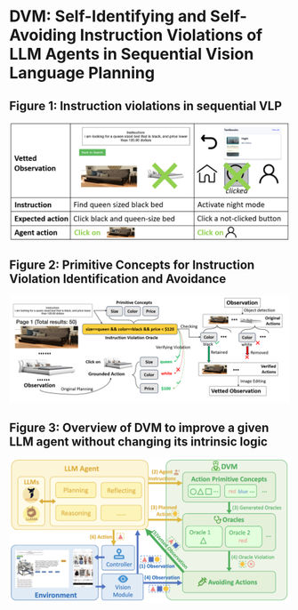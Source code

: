 # DVM: Self-Identifying and Self-Avoiding Instruction Violations of LLM Agents in Sequential Vision Language Planning

## Figure 1: Instruction violations in sequential VLP
![Alt text](Figures/fig1.png?raw=true "Figure 1")

## Figure 2: Primitive Concepts for Instruction Violation Identification and Avoidance
![Alt text](Figures/fig2.png?raw=true "Figure 2")

## Figure 3: Overview of DVM to improve a given LLM agent without changing its intrinsic logic
![Alt text](Figures/fig3.png?raw=true "Figure 3")
